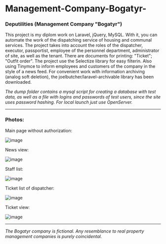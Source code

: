 # Management-Company-Bogatyr-
<h3>Deputilities (Management Company "Bogatyr")</h3>
<p>This project is my diplom work on Laravel, jQuery, MySQL. With it, you can automate the work of the dispatching service of housing and communal services. The project takes into account the roles of the dispatcher, executor, passportist, employee of the personnel department, administrator of site, as well as the tenant. There are documents for printing: "Ticket"; "Outfit order". The project use the Selectize library for easy filterin. Also using Tinymce to inform employees and customers of the company in the style of a news feed. For convenient work with information archiving (analog soft deletion), the joelbutcher/laravel-archivable library has been downloaded.</p>

<em>The dump folder contains a mysql script for creating a database with test data, as well as a file with logins and passwords of test users, since the site uses password hashing. For local launch just use OpenServer.</em>

------------------------------------------------------------------------------------------------------------------------

<h3>Photos:</h3>

Main page without authorization:

![image](https://user-images.githubusercontent.com/55271713/183098731-2deb9be5-66f4-4b4d-8772-50c150b65c71.png)

News view:

![image](https://user-images.githubusercontent.com/55271713/183099008-48649402-b64e-45e4-a803-11de578b727f.png)

Staff list:

![image](https://user-images.githubusercontent.com/55271713/183100013-e4344c01-86ba-446f-aef5-0702a0ee19d4.png)

Ticket list of dispatcher:

![image](https://user-images.githubusercontent.com/55271713/183100425-82752eae-3b84-400f-8699-a70154866e0d.png)

Ticket view:

![image](https://user-images.githubusercontent.com/55271713/183100568-c07c1099-2684-4587-9aba-27c9694f6c82.png)

------------------------------------------------------------------------------------------------------------------------

<em>The Bogatyr company is fictional. Any resemblance to real property management companies is purely coincidental.</em>
